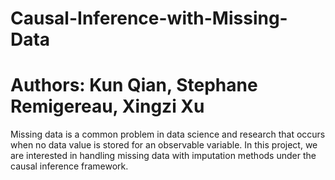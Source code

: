 # Causal-Inference-with-Missing-Data

# Authors: Kun Qian, Stephane Remigereau, Xingzi Xu

Missing data is a common problem in data science and research that occurs when no data value is stored for an observable variable. In this project, we are interested in handling missing data with imputation methods under the causal inference framework.

